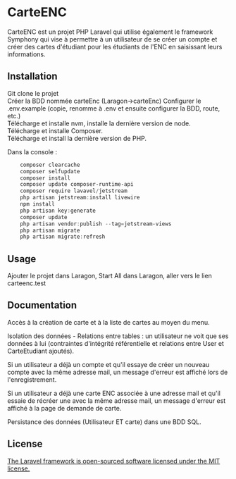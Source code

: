 # CarteENC

CarteENC est un projet PHP Laravel qui utilise également le framework Symphony qui vise à permettre à un utilisateur de se créer un compte et créer des cartes d'étudiant pour les étudiants de l'ENC en saisissant leurs informations.

## Installation

Git clone le projet  
Créer la BDD nommée carteEnc (Laragon->carteEnc)
Configurer le .env.example (copie, renomme à .env et ensuite configurer la BDD, route, etc.)  
Télécharge et installe nvm, installe la dernière version de node.  
Télécharge et installe Composer.  
Télécharge et install la dernière version de PHP.  

Dans la console :
```powershell
    composer clearcache
    composer selfupdate
    composer install
    composer update composer-runtime-api
    composer require lavavel/jetstream
    php artisan jetstream:install livewire
    npm install
    php artisan key:generate
    composer update
    php artisan vendor:publish --tag=jetstream-views
    php artisan migrate
    php artisan migrate:refresh
```

## Usage

Ajouter le projet dans Laragon, Start All dans Laragon, aller vers le lien carteenc.test

## Documentation

Accès à la création de carte et à la liste de cartes au moyen du menu.  

Isolation des données - Relations entre tables : un utilisateur ne voit que ses données à lui (contraintes d'intégrité référentielle et relations entre User et CarteEtudiant ajoutés).  

Si un utilisateur a déjà un compte et qu'il essaye de créer un nouveau compte avec la même adresse mail, un message d'erreur est affiché lors de l'enregistrement.  

Si un utilisateur a déjà une carte ENC associée à une adresse mail et qu'il essaie de récréer une avec la même adresse mail, un message d'erreur est affiché à la page de demande de carte.  

Persistance des données (Utilisateur ET carte) dans une BDD SQL.


## License

[The Laravel framework is open-sourced software licensed under the MIT license.](https://opensource.org/license/mit/)